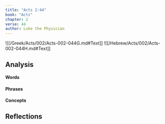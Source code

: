 ```yaml
---
title: "Acts 2:44"
book: "Acts"
chapter: 2
verse: 44
author: Luke the Physician
---
```

![[/Greek/Acts/002/Acts-002-044G.md#Text]]
![[/Hebrew/Acts/002/Acts-002-044H.md#Text]]

## Analysis

#### Words

#### Phrases

#### Concepts

## Reflections
